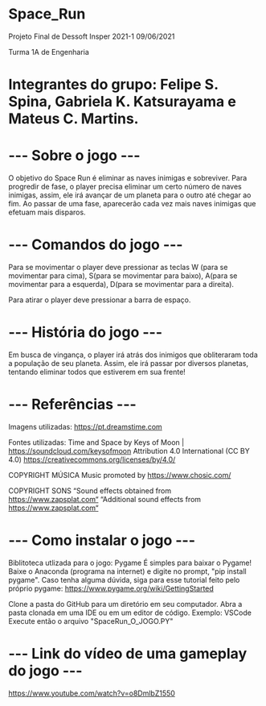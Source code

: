 # Space_Run
Projeto Final de Dessoft Insper 2021-1
09/06/2021

Turma 1A de Engenharia

# Integrantes do grupo: Felipe S. Spina, Gabriela K. Katsurayama e Mateus C. Martins.


# --- Sobre o jogo ---

O objetivo do Space Run é eliminar as naves inimigas e sobreviver. Para progredir de fase, o player precisa eliminar um certo número de naves inimigas, assim, ele irá avançar de um planeta para o outro até chegar ao fim. Ao passar de uma fase, aparecerão cada vez mais naves inimigas que efetuam mais disparos.


# --- Comandos do jogo ---

Para se movimentar o player deve pressionar as teclas W (para se movimentar para cima), S(para se movimentar para baixo), A(para se movimentar para a esquerda), D(para se movimentar para a direita).

Para atirar o player deve pressionar a barra de espaço.


# --- História do jogo ---

Em busca de vingança, o player irá atrás dos inimigos que obliteraram toda a população de seu planeta. Assim, ele irá passar por diversos planetas, tentando eliminar todos que estiverem em sua frente!


# --- Referências ---

Imagens utilizadas: https://pt.dreamstime.com

Fontes utilizadas: Time and Space by Keys of Moon | https://soundcloud.com/keysofmoon
Attribution 4.0 International (CC BY 4.0)
https://creativecommons.org/licenses/by/4.0/

COPYRIGHT MÚSICA
Music promoted by https://www.chosic.com/

COPYRIGHT SONS
“Sound effects obtained from https://www.zapsplat.com“
“Additional sound effects from https://www.zapsplat.com“


# --- Como instalar o jogo ---
Biblitoteca utlizada para o jogo: Pygame
É simples para baixar o Pygame! Baixe o Anaconda (programa na internet) e digite no prompt, "pip install pygame". Caso tenha alguma dúvida, siga para esse tutorial feito pelo próprio pygame: https://www.pygame.org/wiki/GettingStarted

Clone a pasta do GitHub para um diretório em seu computador.
Abra a pasta clonada em uma IDE ou em um editor de código. Exemplo: VSCode
Execute então o arquivo "SpaceRun_O_JOGO.PY"

# --- Link do vídeo de uma gameplay do jogo ---

https://www.youtube.com/watch?v=o8DmlbZ1550
